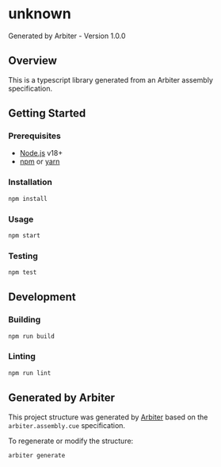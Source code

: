 # unknown

Generated by Arbiter - Version 1.0.0

## Overview

This is a typescript library generated from an Arbiter assembly specification.

## Getting Started

### Prerequisites

- [Node.js](https://nodejs.org) v18+
- [npm](https://npmjs.com) or [yarn](https://yarnpkg.com)

### Installation

```bash
npm install
```

### Usage

```bash
npm start
```

### Testing

```bash
npm test
```

## Development

### Building

```bash
npm run build
```

### Linting

```bash
npm run lint
```

## Generated by Arbiter

This project structure was generated by [Arbiter](https://github.com/arbiter-framework) based on the `arbiter.assembly.cue` specification.

To regenerate or modify the structure:

```bash
arbiter generate
```
